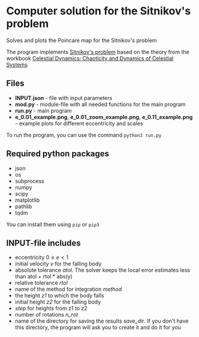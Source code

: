 # Computer solution for the Sitnikov's problem
Solves and plots the Poincare map for the Sitnikov's problem

The program implements [Sitnikov's problem](https://en.wikipedia.org/wiki/Sitnikov_problem) based on the theory from the workbook [Celestial Dynamics: Chaoticity and Dynamics of Celestial Systems](https://onlinelibrary.wiley.com/doi/book/10.1002/9783527651856)

## Files
- **INPUT.json** - file with input parameters
- **mod.py** - module-file with all needed functions for the main program
- **run.py** - main program
- **e_0.01_example.png**, **e_0.01_zoom_example.png**, **e_0.11_example.png** - example plots for different eccentricity and scales

To run the program, you can use the command ```python3 run.py```

## Required python packages
- json
- os
- subprocess
- numpy
- scipy
- matplotlib
- pathlib
- tqdm

You can install them using ```pip``` or ```pip3```

## INPUT-file includes
- eccentricity $0 \leqslant e < 1$
- initial velocity *v* for the falling body
- absolute tolerance *atol*. The solver keeps the local error estimates less than atol + rtol * abs(y)
- relative tolerance *rtol*
- name of the method for integration *method*
- the height *z1* to which the body falls
- initial height *z2* for the falling body
- *step* for heights from z1 to z2
- number of rotations *n_rot*
- name of the directory for saving the results *save_dir*. If you don't have this directory, the program will ask you to create it and do it for you



